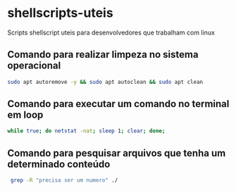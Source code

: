 # shellscripts-uteis
Scripts shellscript uteis para desenvolvedores que trabalham com linux

## Comando para realizar limpeza no sistema operacional
```sh
sudo apt autoremove -y && sudo apt autoclean && sudo apt clean
```
## Comando para executar um comando no terminal em loop
```sh
while true; do netstat -nat; sleep 1; clear; done;
```

## Comando para pesquisar arquivos que tenha um determinado conteúdo
```sh
 grep -R "precisa ser um numero" ./
 ```